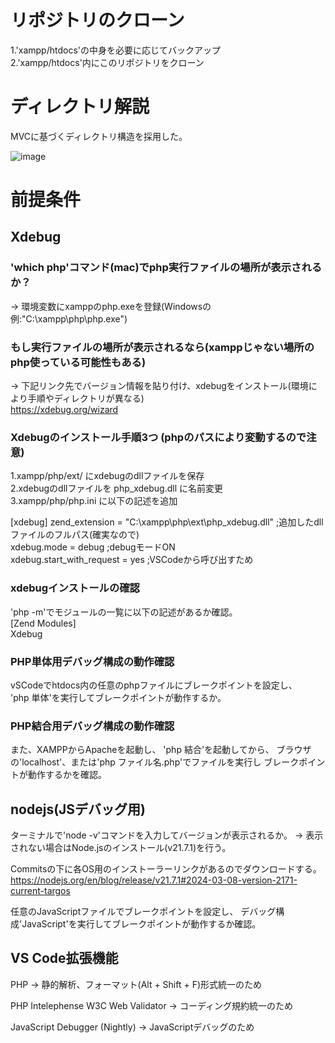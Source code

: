 # リポジトリのクローン
1.'xampp/htdocs'の中身を必要に応じてバックアップ  
2.'xampp/htdocs'内にこのリポジトリをクローン  


# ディレクトリ解説
MVCに基づくディレクトリ構造を採用した。  

![image](https://github.com/user-attachments/assets/c4a2d3af-e80a-4394-be51-736db36ee346)



# 前提条件
## Xdebug
### 'which php'コマンド(mac)でphp実行ファイルの場所が表示されるか？
-> 環境変数にxamppのphp.exeを登録(Windowsの例:"C:\\xampp\\php\\php.exe")

### もし実行ファイルの場所が表示されるなら(xamppじゃない場所のphp使っている可能性もある)  
-> 下記リンク先でバージョン情報を貼り付け、xdebugをインストール(環境により手順やディレクトリが異なる)  
https://xdebug.org/wizard

### Xdebugのインストール手順3つ (phpのパスにより変動するので注意)  
1.xampp/php/ext/ にxdebugのdllファイルを保存  
2.xdebugのdllファイルを php_xdebug.dll に名前変更  
3.xampp/php/php.ini に以下の記述を追加  

[xdebug]
zend_extension = "C:\xampp\php\ext\php_xdebug.dll" ;追加したdllファイルのフルパス(確実なので)  
xdebug.mode = debug ;debugモードON  
xdebug.start_with_request = yes ;VSCodeから呼び出すため  

### xdebugインストールの確認
'php -m'でモジュールの一覧に以下の記述があるか確認。  
[Zend Modules]  
Xdebug  

### PHP単体用デバッグ構成の動作確認
vSCodeでhtdocs内の任意のphpファイルにブレークポイントを設定し、  
'php 単体'を実行してブレークポイントが動作するか。

### PHP結合用デバッグ構成の動作確認
また、XAMPPからApacheを起動し、
'php 結合'を起動してから、
ブラウザの'localhost'、または'php ファイル名.php'でファイルを実行し
ブレークポイントが動作するかを確認。


## nodejs(JSデバッグ用)
ターミナルで'node -v'コマンドを入力してバージョンが表示されるか。
-> 表示されない場合はNode.jsのインストール(v21.7.1)を行う。

Commitsの下に各OS用のインストーラーリンクがあるのでダウンロードする。
https://nodejs.org/en/blog/release/v21.7.1#2024-03-08-version-2171-current-targos

任意のJavaScriptファイルでブレークポイントを設定し、
デバッグ構成'JavaScript'を実行してブレークポイントが動作するか確認。


## VS Code拡張機能
PHP
-> 静的解析、フォーマット(Alt + Shift + F)形式統一のため

PHP Intelephense
W3C Web Validator
-> コーディング規約統一のため

JavaScript Debugger (Nightly)
-> JavaScriptデバッグのため


